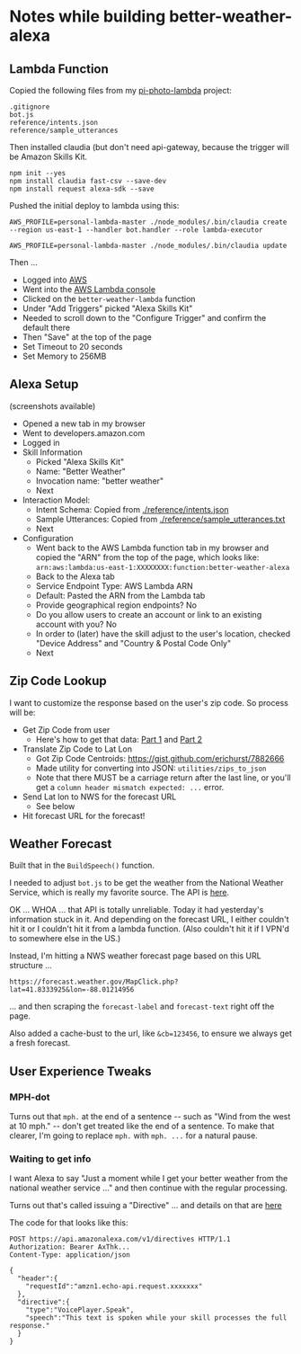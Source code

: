 # Notes while building better-weather-alexa

## Lambda Function

Copied the following files from my [pi-photo-lambda](https://github.com/jkeefe/pi-photo-lambda) project:

```
.gitignore
bot.js
reference/intents.json
reference/sample_utterances
```

Then installed claudia (but don't need api-gateway, because the trigger will be Amazon Skills Kit.

```
npm init --yes
npm install claudia fast-csv --save-dev
npm install request alexa-sdk --save

```

Pushed the initial deploy to lambda using this:

`AWS_PROFILE=personal-lambda-master ./node_modules/.bin/claudia create --region us-east-1 --handler bot.handler --role lambda-executor`

`AWS_PROFILE=personal-lambda-master ./node_modules/.bin/claudia update`

Then ...

- Logged into [AWS](https://aws.amazon.com/) 
- Went into the [AWS Lambda console](https://console.aws.amazon.com/lambda/)
- Clicked on the `better-weather-lambda` function
- Under "Add Triggers" picked "Alexa Skills Kit"
- Needed to scroll down to the "Configure Trigger" and confirm the default there
- Then "Save" at the top of the page
- Set Timeout to 20 seconds
- Set Memory to 256MB

## Alexa Setup

(screenshots available)

- Opened a new tab in my browser
- Went to developers.amazon.com
- Logged in
- Skill Information
    - Picked "Alexa Skills Kit"
    - Name: "Better Weather"
    - Invocation name: "better weather"
    - Next
- Interaction Model:
    - Intent Schema: Copied from [./reference/intents.json](./reference/intents.json)
    - Sample Utterances: Copied from [./reference/sample_utterances.txt](./reference/sample_utterances.txt)
    - Next
- Configuration
    - Went back to the AWS Lambda function tab in my browser and copied the "ARN" from the top of the page, which looks like:  `arn:aws:lambda:us-east-1:XXXXXXXX:function:better-weather-alexa`
    - Back to the Alexa tab 
    - Service Endpoint Type: AWS Lambda ARN
    - Default: Pasted the ARN from the Lambda tab
    - Provide geographical region endpoints? No
    - Do you allow users to create an account or link to an existing account with you? No
    - In order to (later) have the skill adjust to the user's location, checked "Device Address" and "Country & Postal Code Only"
    - Next
    
## Zip Code Lookup

I want to customize the response based on the user's zip code. So process will be:

- Get Zip Code from user
    - Here's how to get that data: [Part 1](https://developer.amazon.com/docs/custom-skills/device-address-api.html) and [Part 2](https://developer.amazon.com/docs/custom-skills/device-address-api.html#getCountryAndPostalCode)
- Translate Zip Code to Lat Lon
    - Got Zip Code Centroids: https://gist.github.com/erichurst/7882666
    - Made utility for converting into JSON: `utilities/zips_to_json`
    - Note that there MUST be a carriage return after the last line, or you'll get a `column header mismatch expected: ...` error.
- Send Lat lon to NWS for the forecast URL
    - See below
- Hit forecast URL for the forecast!

## Weather Forecast

Built that in the `BuildSpeech()` function.

I needed to adjust `bot.js` to be get the weather from the National Weather Service, which is really my favorite source. The API is [here](https://forecast-v3.weather.gov/documentation?redirect=legacy).

OK ... WHOA ... that API is totally unreliable. Today it had yesterday's information stuck in it. And depending on the forecast URL, I either couldn't hit it or I couldn't hit it from a lambda function. (Also couldn't hit it if I VPN'd to somewhere else in the US.)

Instead, I'm hitting a NWS weather forecast page based on this URL structure ...

`https://forecast.weather.gov/MapClick.php?lat=41.8333925&lon=-88.01214956`

... and then scraping the `forecast-label` and `forecast-text` right off the page.

Also added a cache-bust to the url, like `&cb=123456`, to ensure we always get a fresh forecast.

## User Experience Tweaks

### MPH-dot

Turns out that `mph.` at the end of a sentence -- such as "Wind from the west at 10 mph." -- don't get treated like the end of a sentence. To make that clearer, I'm going to replace `mph.` with `mph. ...` for a natural pause.

### Waiting to get info

I want Alexa to say "Just a moment while I get your better weather from the national weather service ..." and then continue with the regular processing.

Turns out that's called issuing a "Directive" ... and details on that are [here](https://developer.amazon.com/docs/custom-skills/send-the-user-a-progressive-response.html)

The code for that looks like this:

```
POST https://api.amazonalexa.com/v1/directives HTTP/1.1
Authorization: Bearer AxThk...
Content-Type: application/json

{ 
  "header":{ 
    "requestId":"amzn1.echo-api.request.xxxxxxx"
  },
  "directive":{ 
    "type":"VoicePlayer.Speak",
    "speech":"This text is spoken while your skill processes the full response."
  }
}
```



